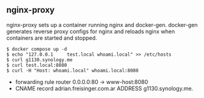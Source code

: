 ## nginx-proxy

nginx-proxy sets up a container running nginx and docker-gen. docker-gen generates reverse proxy configs for nginx and reloads nginx when containers are started and stopped.

```
$ docker compose up -d
$ echo "127.0.0.1     test.local whoami.local" >> /etc/hosts
$ curl g1130.synology.me
$ curl test.local:8080
$ curl -H "Host: whoami.local" whoami.local:8080
```
* forwarding rule router 0.0.0.0:80 -> www-host:8080
* CNAME record adrian.freisinger.com.ar ADDRESS g1130.synology.me. 